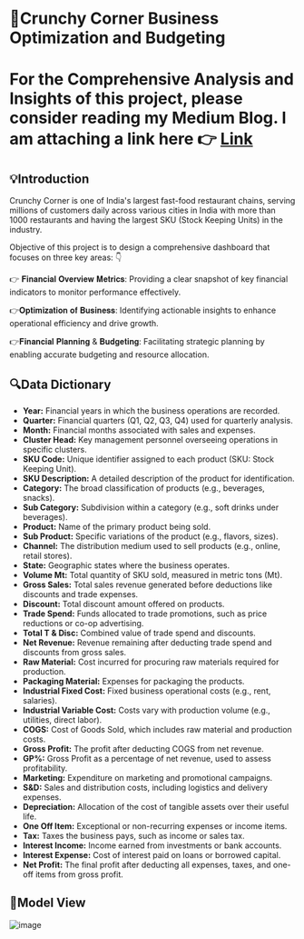 # 🍔Crunchy Corner Business Optimization and Budgeting 

# For the Comprehensive Analysis and Insights of this project, please consider reading my Medium Blog. I am attaching a link here 👉 [Link](https://medium.com/@kshitijachilbule2/optimizing-business-and-budgeting-strategies-for-crunchy-corner-d5df736dc7e2)

## 💡Introduction
Crunchy Corner is one of India's largest fast-food restaurant chains, serving millions of customers daily across various cities in India with more than 1000 restaurants and having the largest SKU (Stock Keeping Units) in the industry.

Objective of this project is to design a comprehensive dashboard that focuses on three key areas: 👇

👉 𝐅𝐢𝐧𝐚𝐧𝐜𝐢𝐚𝐥 𝐎𝐯𝐞𝐫𝐯𝐢𝐞𝐰 𝐌𝐞𝐭𝐫𝐢𝐜𝐬: Providing a clear snapshot of key financial indicators to monitor performance effectively.

👉𝐎𝐩𝐭𝐢𝐦𝐢𝐳𝐚𝐭𝐢𝐨𝐧 𝐨𝐟 𝐁𝐮𝐬𝐢𝐧𝐞𝐬𝐬: Identifying actionable insights to enhance operational efficiency and drive growth.

👉𝐅𝐢𝐧𝐚𝐧𝐜𝐢𝐚𝐥 𝐏𝐥𝐚𝐧𝐧𝐢𝐧𝐠 & 𝐁𝐮𝐝𝐠𝐞𝐭𝐢𝐧𝐠: Facilitating strategic planning by enabling accurate budgeting and resource allocation.

## 🔍Data Dictionary
- **Year:** Financial years in which the business operations are recorded.
- **Quarter:** Financial quarters (Q1, Q2, Q3, Q4) used for quarterly analysis.
- **Month:** Financial months associated with sales and expenses.
- **Cluster Head:** Key management personnel overseeing operations in specific clusters.
- **SKU Code:** Unique identifier assigned to each product (SKU: Stock Keeping Unit).
- **SKU Description:** A detailed description of the product for identification.
- **Category:** The broad classification of products (e.g., beverages, snacks).
- **Sub Category:** Subdivision within a category (e.g., soft drinks under beverages).
- **Product:** Name of the primary product being sold.
- **Sub Product:** Specific variations of the product (e.g., flavors, sizes).
- **Channel:** The distribution medium used to sell products (e.g., online, retail stores).
- **State:** Geographic states where the business operates.
- **Volume Mt:** Total quantity of SKU sold, measured in metric tons (Mt).
- **Gross Sales:** Total sales revenue generated before deductions like discounts and trade expenses.
- **Discount:** Total discount amount offered on products.
- **Trade Spend:** Funds allocated to trade promotions, such as price reductions or co-op advertising.
- **Total T & Disc:** Combined value of trade spend and discounts.
- **Net Revenue:** Revenue remaining after deducting trade spend and discounts from gross sales.
- **Raw Material:** Cost incurred for procuring raw materials required for production.
- **Packaging Material:** Expenses for packaging the products.
- **Industrial Fixed Cost:** Fixed business operational costs (e.g., rent, salaries).
- **Industrial Variable Cost:** Costs vary with production volume (e.g., utilities, direct labor).
- **COGS:** Cost of Goods Sold, which includes raw material and production costs.
- **Gross Profit:** The profit after deducting COGS from net revenue.
- **GP%:** Gross Profit as a percentage of net revenue, used to assess profitability.
- **Marketing:** Expenditure on marketing and promotional campaigns.
- **S&D:** Sales and distribution costs, including logistics and delivery expenses.
- **Depreciation:** Allocation of the cost of tangible assets over their useful life.
- **One Off Item:** Exceptional or non-recurring expenses or income items.
- **Tax:** Taxes the business pays, such as income or sales tax.
- **Interest Income:** Income earned from investments or bank accounts.
- **Interest Expense:** Cost of interest paid on loans or borrowed capital.
- **Net Profit:** The final profit after deducting all expenses, taxes, and one-off items from gross profit.

## 🥅Model View
![image](https://github.com/user-attachments/assets/35a2f7cf-fd5f-4e95-9f50-a86dc1adb21a)


